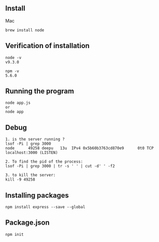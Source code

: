 ## Install 
Mac
    
    brew install node

## Verification of installation 
    node -v
    v9.3.0
    
    npm -v
    5.6.0

## Running the program 
    node app.js
    or 
    node app

## Debug
    1. is the server running ?
    lsof -Pi | grep 3000
    node      49258 deepu   13u  IPv4 0x5b60b3763cd870e9      0t0 TCP localhost:3000 (LISTEN)
    
    2. To find the pid of the process: 
    lsof -Pi | grep 3000 | tr -s ' ' | cut -d' ' -f2

    3. to kill the server: 
    kill -9 49258
        
## Installing packages
    npm install express --save --global 
    
## Package.json
    npm init
        
